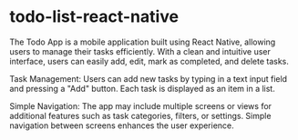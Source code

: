 # todo-list-react-native
The Todo App is a mobile application built using React Native, allowing users to manage their tasks efficiently. With a clean and intuitive user interface, users can easily add, edit, mark as completed, and delete tasks.

Task Management: Users can add new tasks by typing in a text input field and pressing a "Add" button. Each task is displayed as an item in a list.


Simple Navigation: The app may include multiple screens or views for additional features such as task categories, filters, or settings. Simple navigation between screens enhances the user experience.

